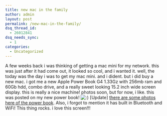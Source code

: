 ```yaml
---
title: new mac in the family
author: admin
layout: post
permalink: /new-mac-in-the-family/
dsq_thread_id:
  - 26012841
dsq_needs_sync:
  - 1
categories:
  - Uncategorized
---
```

A few weeks back i was thinking of getting a mac mini for my network. this was just after it had come out, it looked so cool, and i wanted it. well, the today was the day i was to get my mac mini. and i dident. but i did buy a new mac. i got me a new Apple Power Book G4 1.33Gz with 256mb ram and 60Gb hdd, combo drive, and a really sweet looking 15.2 inch wide screen display. this is really a nice machine! photos soon, but for now, i like. this was posted on my new power book! <img src="http://blog.lotas-smartman.net/wp-includes/images/smilies/icon_smile.gif" alt=":)" class="wp-smiley" /> [Update] [there are some photos here of the power book][1]. Also, i forgot to mention it has built in Bluetooth and WiFi! This thing rocks. i love this screen!!!

 [1]: http://homepage.mac.com/tiernanotoole/PhotoAlbum7.html